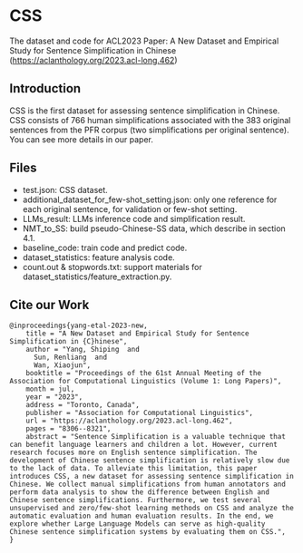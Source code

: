 # CSS
The dataset and code for ACL2023 Paper: A New Dataset and Empirical Study for Sentence Simplification in Chinese (https://aclanthology.org/2023.acl-long.462)

## Introduction
CSS is the first dataset for assessing sentence simplification in Chinese. <br />
CSS consists of 766 human simplifications associated with the 383 original sentences from the PFR corpus (two simplifications per original sentence).  <br />
You can see more details in our paper.

## Files
- test.json: CSS dataset.
- additional_dataset_for_few-shot_setting.json: only one reference for each original sentence, for validation or few-shot setting.
- LLMs_result: LLMs inference code and simplification result.
- NMT_to_SS: build pseudo-Chinese-SS data, which describe in section 4.1.
- baseline_code: train code and predict code.
- dataset_statistics: feature analysis code.
- count.out & stopwords.txt: support materials for dataset_statistics/feature_extraction.py.

## Cite our Work
```
@inproceedings{yang-etal-2023-new,
    title = "A New Dataset and Empirical Study for Sentence Simplification in {C}hinese",
    author = "Yang, Shiping  and
      Sun, Renliang  and
      Wan, Xiaojun",
    booktitle = "Proceedings of the 61st Annual Meeting of the Association for Computational Linguistics (Volume 1: Long Papers)",
    month = jul,
    year = "2023",
    address = "Toronto, Canada",
    publisher = "Association for Computational Linguistics",
    url = "https://aclanthology.org/2023.acl-long.462",
    pages = "8306--8321",
    abstract = "Sentence Simplification is a valuable technique that can benefit language learners and children a lot. However, current research focuses more on English sentence simplification. The development of Chinese sentence simplification is relatively slow due to the lack of data. To alleviate this limitation, this paper introduces CSS, a new dataset for assessing sentence simplification in Chinese. We collect manual simplifications from human annotators and perform data analysis to show the difference between English and Chinese sentence simplifications. Furthermore, we test several unsupervised and zero/few-shot learning methods on CSS and analyze the automatic evaluation and human evaluation results. In the end, we explore whether Large Language Models can serve as high-quality Chinese sentence simplification systems by evaluating them on CSS.",
}
```

